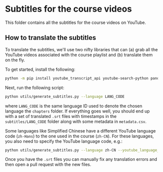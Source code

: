 # Subtitles for the course videos

This folder contains all the subtitles for the course videos on YouTube.

## How to translate the subtitles

To translate the subtitles, we'll use two nifty libraries that can (a) grab all the YouTube videos associated with the course playlist and (b) translate them on the fly.

To get started, install the following:

```bash
python -m pip install youtube_transcript_api youtube-search-python pandas tqdm
```

Next, run the following script:

```bash
python utils/generate_subtitles.py --language LANG_CODE
```

where `LANG_CODE` is the same language ID used to denote the chosen language the `chapters` folder. If everything goes well, you should end up with a set of translated `.srt` files with timestamps in the `subtitles/LANG_CODE` folder along with some metadata in `metadata.csv`.

Some languages like Simplified Chinese have a different YouTube language code (`zh-Hans`) to the one used in the course (`zh-CN`). For these languages, you also need to specify the YouTube language code, e.g.:

```bash
python utils/generate_subtitles.py --language zh-CN --youtube_language_code zh-Hans
```

Once you have the `.srt` files you can manually fix any translation errors and then open a pull request with the new files.